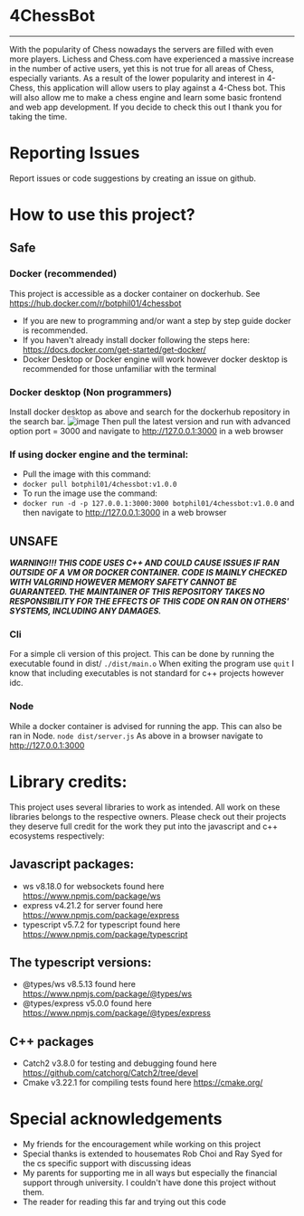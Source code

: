 # 4ChessBot
---
With the popularity of Chess nowadays the servers are filled with even more players. Lichess and Chess.com have experienced a massive increase in the number of active users, yet this is not true for all areas of Chess, especially variants. As a result of the lower popularity and interest in 4-Chess, this application will allow users to play against a 4-Chess bot. This will also allow me to make a chess engine and learn some basic frontend and web app development. If you decide to check this out I thank you for taking the time.

# Reporting Issues
Report issues or code suggestions by creating an issue on github.

# How to use this project? 

## Safe
### Docker (recommended)
This project is accessible as a docker container on dockerhub. See https://hub.docker.com/r/botphil01/4chessbot
- If you are new to programming and/or want a step by step guide docker is recommended.
- If you haven't already install docker following the steps here: https://docs.docker.com/get-started/get-docker/
- Docker Desktop or Docker engine will work however docker desktop is recommended for those unfamiliar with the terminal

### Docker desktop (Non programmers)
Install docker desktop as above and search for the dockerhub repository in the search bar.
![image](https://github.com/user-attachments/assets/7e92b0d4-ed28-4f7c-a709-c98450928e5f)
Then pull the latest version and run with advanced option port = 3000 and navigate to http://127.0.0.1:3000 in a web browser

### If using docker engine and the terminal:
- Pull the image with this command:
- `docker pull botphil01/4chessbot:v1.0.0`
- To run the image use the command:
- `docker run -d -p 127.0.0.1:3000:3000 botphil01/4chessbot:v1.0.0`
and then navigate to http://127.0.0.1:3000 in a web browser

## UNSAFE
***WARNING!!! THIS CODE USES C++ AND COULD CAUSE ISSUES IF RAN OUTSIDE OF A VM OR DOCKER CONTAINER. CODE IS MAINLY CHECKED WITH VALGRIND HOWEVER MEMORY SAFETY CANNOT BE GUARANTEED. THE MAINTAINER OF THIS REPOSITORY TAKES NO RESPONSIBILITY FOR THE EFFECTS OF THIS CODE ON RAN ON OTHERS' SYSTEMS, INCLUDING ANY DAMAGES.***
### Cli
For a simple cli version of this project. This can be done by running the executable found in dist/
`./dist/main.o`
When exiting the program use 
`quit`
I know that including executables is not standard for c++ projects however idc. 

### Node
While a docker container is advised for running the app. This can also be ran in Node.
`node dist/server.js`
As above in a browser navigate to http://127.0.0.1:3000 

# Library credits:
This project uses several libraries to work as intended. All work on these libraries belongs to the respective owners. Please check out their projects they deserve full credit for the work they put into the javascript and c++ ecosystems respectively:
## Javascript packages:
- ws v8.18.0 for websockets found here https://www.npmjs.com/package/ws
- express v4.21.2 for server found here https://www.npmjs.com/package/express
- typescript v5.7.2 for typescript found here https://www.npmjs.com/package/typescript
## The typescript versions:
- @types/ws v8.5.13 found here https://www.npmjs.com/package/@types/ws
- @types/express v5.0.0 found here https://www.npmjs.com/package/@types/express

## C++ packages
- Catch2 v3.8.0 for testing and debugging found here https://github.com/catchorg/Catch2/tree/devel
- Cmake v3.22.1 for compiling tests found here https://cmake.org/

# Special acknowledgements
- My friends for the encouragement while working on this project
- Special thanks is extended to housemates Rob Choi and Ray Syed for the cs specific support with discussing ideas
- My parents for supporting me in all ways but especially the financial support through university. I couldn't have done this project without them.
- The reader for reading this far and trying out this code

